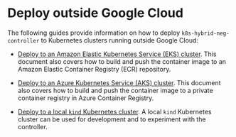 # Deploy outside Google Cloud

The following guides provide information on how to deploy
`k8s-hybrid-neg-controller` to Kubernetes clusters running outside Google Cloud:

-   [Deploy to an Amazon Elastic Kubernetes Service (EKS) cluster](deploy-eks.md).
    This document also covers how to build and push the container image to an
    Amazon Elastic Container Registry (ECR) repository.

-   [Deploy to an Azure Kubernetes Service (AKS) cluster](deploy-aks.md). This
    document also covers how to build and push the container image to a private
    container registry in Azure Container Registry.

-   [Deploy to a local `kind` Kubernetes cluster](deploy-kind.md). A local
    `kind` Kubernetes cluster can be used for development and to experiment with
    the controller.
